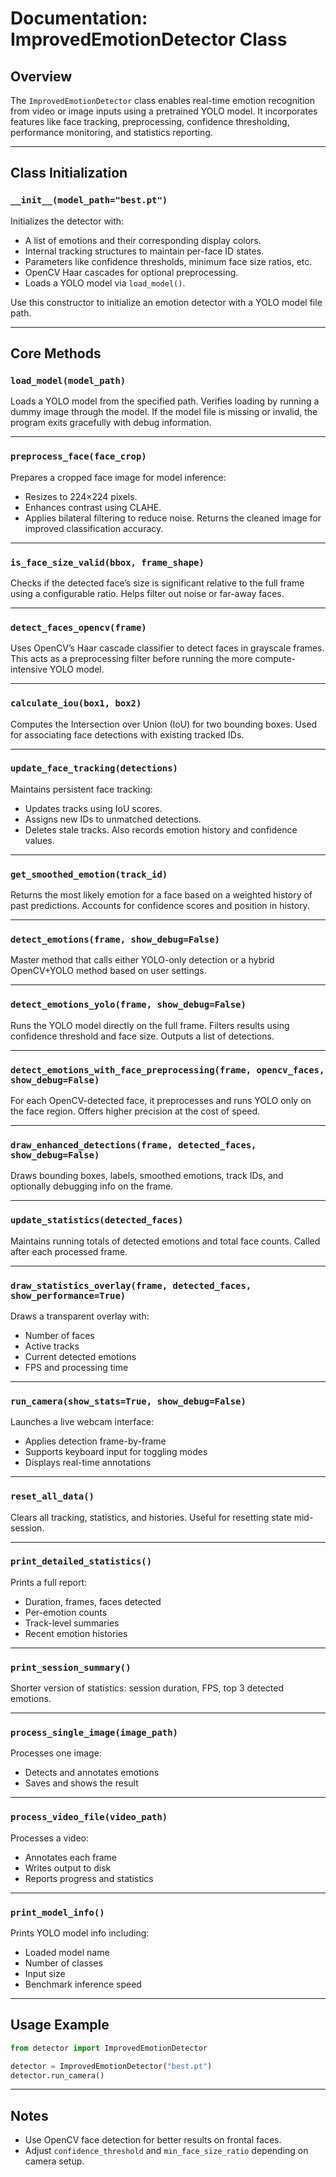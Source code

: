 # Documentation: ImprovedEmotionDetector Class

## Overview

The `ImprovedEmotionDetector` class enables real-time emotion recognition from video or image inputs using a pretrained
YOLO model. It incorporates features like face tracking, preprocessing, confidence thresholding, performance monitoring,
and statistics reporting.

---

## Class Initialization

### `__init__(model_path="best.pt")`

Initializes the detector with:

- A list of emotions and their corresponding display colors.
- Internal tracking structures to maintain per-face ID states.
- Parameters like confidence thresholds, minimum face size ratios, etc.
- OpenCV Haar cascades for optional preprocessing.
- Loads a YOLO model via `load_model()`.

Use this constructor to initialize an emotion detector with a YOLO model file path.

---

## Core Methods

### `load_model(model_path)`

Loads a YOLO model from the specified path. Verifies loading by running a dummy image through the model. If the model
file is missing or invalid, the program exits gracefully with debug information.

---

### `preprocess_face(face_crop)`

Prepares a cropped face image for model inference:

- Resizes to 224×224 pixels.
- Enhances contrast using CLAHE.
- Applies bilateral filtering to reduce noise. Returns the cleaned image for improved classification accuracy.

---

### `is_face_size_valid(bbox, frame_shape)`

Checks if the detected face’s size is significant relative to the full frame using a configurable ratio. Helps filter
out noise or far-away faces.

---

### `detect_faces_opencv(frame)`

Uses OpenCV’s Haar cascade classifier to detect faces in grayscale frames. This acts as a preprocessing filter before
running the more compute-intensive YOLO model.

---

### `calculate_iou(box1, box2)`

Computes the Intersection over Union (IoU) for two bounding boxes. Used for associating face detections with existing
tracked IDs.

---

### `update_face_tracking(detections)`

Maintains persistent face tracking:

- Updates tracks using IoU scores.
- Assigns new IDs to unmatched detections.
- Deletes stale tracks. Also records emotion history and confidence values.

---

### `get_smoothed_emotion(track_id)`

Returns the most likely emotion for a face based on a weighted history of past predictions. Accounts for confidence
scores and position in history.

---

### `detect_emotions(frame, show_debug=False)`

Master method that calls either YOLO-only detection or a hybrid OpenCV+YOLO method based on user settings.

---

### `detect_emotions_yolo(frame, show_debug=False)`

Runs the YOLO model directly on the full frame. Filters results using confidence threshold and face size. Outputs a list
of detections.

---

### `detect_emotions_with_face_preprocessing(frame, opencv_faces, show_debug=False)`

For each OpenCV-detected face, it preprocesses and runs YOLO only on the face region. Offers higher precision at the
cost of speed.

---

### `draw_enhanced_detections(frame, detected_faces, show_debug=False)`

Draws bounding boxes, labels, smoothed emotions, track IDs, and optionally debugging info on the frame.

---

### `update_statistics(detected_faces)`

Maintains running totals of detected emotions and total face counts. Called after each processed frame.

---

### `draw_statistics_overlay(frame, detected_faces, show_performance=True)`

Draws a transparent overlay with:

- Number of faces
- Active tracks
- Current detected emotions
- FPS and processing time

---

### `run_camera(show_stats=True, show_debug=False)`

Launches a live webcam interface:

- Applies detection frame-by-frame
- Supports keyboard input for toggling modes
- Displays real-time annotations

---

### `reset_all_data()`

Clears all tracking, statistics, and histories. Useful for resetting state mid-session.

---

### `print_detailed_statistics()`

Prints a full report:

- Duration, frames, faces detected
- Per-emotion counts
- Track-level summaries
- Recent emotion histories

---

### `print_session_summary()`

Shorter version of statistics: session duration, FPS, top 3 detected emotions.

---

### `process_single_image(image_path)`

Processes one image:

- Detects and annotates emotions
- Saves and shows the result

---

### `process_video_file(video_path)`

Processes a video:

- Annotates each frame
- Writes output to disk
- Reports progress and statistics

---

### `print_model_info()`

Prints YOLO model info including:

- Loaded model name
- Number of classes
- Input size
- Benchmark inference speed

---

## Usage Example

```python
from detector import ImprovedEmotionDetector

detector = ImprovedEmotionDetector("best.pt")
detector.run_camera()
```

---

## Notes

- Use OpenCV face detection for better results on frontal faces.
- Adjust `confidence_threshold` and `min_face_size_ratio` depending on camera setup.
